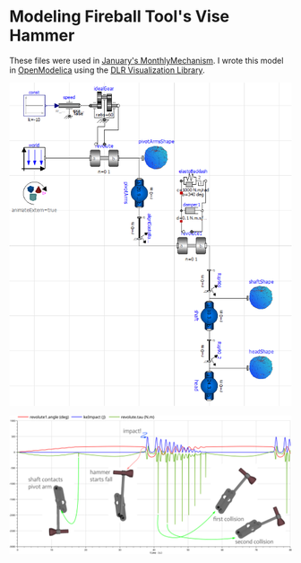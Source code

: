 # Modeling Fireball Tool's Vise Hammer
These files were used in [January's MonthlyMechanism](https://mechanomy.com/posts/230116_viseHammer).
I wrote this model in [OpenModelica](https://openmodelica.org/) using the [DLR Visualization Library](https://www.systemcontrolinnovationlab.de/the-dlr-visualization-library/).

![ViseHammer3.mo block diagram](blockDiagram.png)

![energy and motor torque over time](phi_ke_tau.png)


